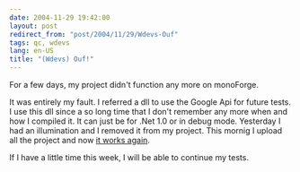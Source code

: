 ```yaml
---
date: 2004-11-29 19:42:00
layout: post
redirect_from: "post/2004/11/29/Wdevs-Ouf"
tags: qc, wdevs
lang: en-US
title: "(Wdevs) Ouf!"
---
```


For a few days, my project didn't function any more on monoForge.

It was entirely my fault. I referred a dll to use the Google Api for future
tests. I use this dll since a so long time that I don't remember any more when
and how I compiled it. It can just be for .Net 1.0 or in debug mode. Yesterday
I had an illumination and I removed it from my project. This mornig I upload
all the project and now [
it works again](http://web.archive.org/web/20041215050806/http://michel.monoforge.com/default.aspx?idScreen=tests).

If I have a little time this week, I will be able to continue my tests.
